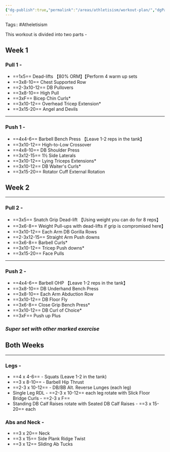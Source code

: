 ```yaml
---
{"dg-publish":true,"permalink":"/areas/athletisism/workout-plan/","dgPassFrontmatter":true,"noteIcon":"3","created":"2023-11-14T21:08:40.073+05:30","updated":"2024-01-05T21:54:53.050+05:30"}
---
```


Tags:: #Atheletisism

This workout is divided into two parts -
## Week 1
### Pull 1 -
*  ==1x5== Dead-lifts 【80% ORM】【Perform 4 warm up sets
*  ==3x8-10== Chest Supported Row
* ==2-3x10-12== DB Pullovers
* ==3x8-10== High Pull
* ==3xF== Bicep Chin Curls*
* ==3x10-12== Overhead Tricep Extension*
* ==3x15-20== Angel and Devils

----
### Push 1 -
* ==4x4-6== Barbell Bench Press 【Leave 1-2 reps in the tank】
* ==3x10-12== High-to-Low Crossover
* ==4x8-10== DB Shoulder Press
* ==3x12-15== 1½ Side Laterals
* ==3x10-12== Lying Triceps Extensions*
* ==3x10-12== DB Waiter's Curls*
* ==3x15-20== Rotator Cuff External Rotation

## Week 2
----
### Pull 2 -
* ==3x5== Snatch Grip Dead-lift 【Using weight you can do for 8 reps】
* ==3x6-8== Weight Pull-ups with dead-lifts if grip is compromised here】
* ==3x10-12== Each Arm DB Gorilla Rows
* ==2-3x12-15== Straight Arm Push downs
* ==3x6-8== Barbell Curls*
* ==3x10-12== Tricep Push downs*
* ==3x15-20== Face Pulls

----
### Push 2 -
* ==4x4-6== Barbell OHP 【Leave 1-2 reps in the tank】
* ==3x8-10== DB Underhand Bench Press
* ==3x8-10== Each Arm Abduction Row
* ==3x10-12== DB Floor Fly
* ==3x6-8== Close Grip Bench Press*
* ==3x10-12== DB Curl of Choice*
* ==3xF== Push up Plus

### *Super set with other marked exercise*
## Both Weeks
----
### Legs -
* ==4 x 4-6== - Squats (Leave 1-2 in the tank)
* ==3 x 8-10== - Barbell Hip Thrust
* ==2-3 x 10-12== - DB/BB Alt. Reverse Lunges (each leg)
* Single Leg RDL - ==2-3 x 10-12== each leg rotate with Slick Floor Bridge Curls - ==2-3 x F==
* Standing DB Calf Raises rotate with Seated DB Calf Raises - ==3 x 15-20== each
### Abs and Neck -
- ==3 x 20== Neck
- ==3 x 15== Side Plank Ridge Twist
- ==3 x 12== Sliding Ab Tucks